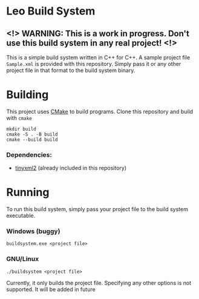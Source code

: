 # Leo Build System
## <!> WARNING: This is a work in progress. Don't use this build system in any real project! <!>
This is a simple build system written in C++ for C++. A sample project file ```Sample.xml``` is provided with this repository.
Simply pass it or any other project file in that format to the build system binary.

# Building
This project uses [CMake](https://cmake.org) to build programs. Clone this repository and build with ```cmake``` <br>
```
mkdir build
cmake -S . -B build
cmake --build build
```

### Dependencies:
- [tinyxml2](https://github.com/leethomason/tinyxml2) (already included in this repository)

# Running
To run this build system, simply pass your project file to the build system executable.
### Windows (buggy)
```
buildsystem.exe <project file>
```

### GNU/Linux
```
./buildsystem <project file>
```
Currently, it only builds the project file.
Specifying any other options is not supported. It will be added in future
